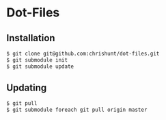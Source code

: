 # Dot-Files

## Installation

```bash
$ git clone git@github.com:chrishunt/dot-files.git
$ git submodule init
$ git submodule update
```

## Updating

```bash
$ git pull
$ git submodule foreach git pull origin master
```
